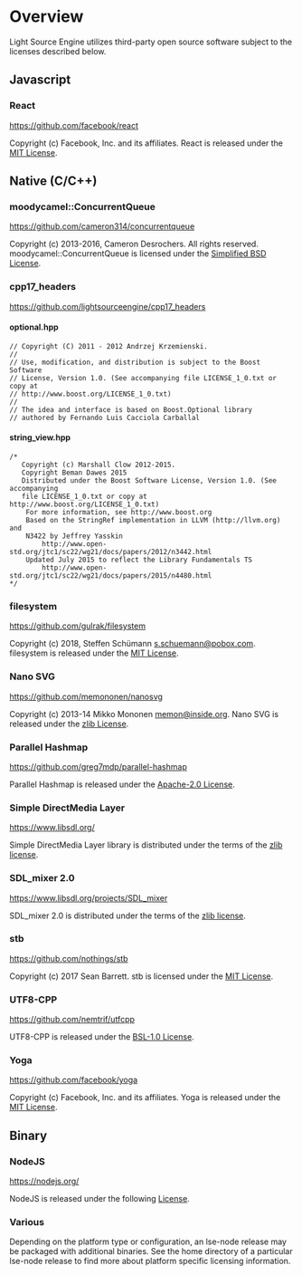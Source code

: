 # Overview

Light Source Engine utilizes third-party open source software subject to the licenses described below.

## Javascript

### React

https://github.com/facebook/react

Copyright (c) Facebook, Inc. and its affiliates. React is released under the [MIT License](https://github.com/facebook/react/blob/master/LICENSE).

## Native (C/C++)

### moodycamel::ConcurrentQueue

https://github.com/cameron314/concurrentqueue

Copyright (c) 2013-2016, Cameron Desrochers. All rights reserved. moodycamel::ConcurrentQueue is licensed under the [Simplified BSD License](https://opensource.org/licenses/BSD-2-Clause).

### cpp17_headers

https://github.com/lightsourceengine/cpp17_headers

#### optional.hpp

```
// Copyright (C) 2011 - 2012 Andrzej Krzemienski.
//
// Use, modification, and distribution is subject to the Boost Software
// License, Version 1.0. (See accompanying file LICENSE_1_0.txt or copy at
// http://www.boost.org/LICENSE_1_0.txt)
//
// The idea and interface is based on Boost.Optional library
// authored by Fernando Luis Cacciola Carballal
```

#### string_view.hpp

```
/*
   Copyright (c) Marshall Clow 2012-2015.
   Copyright Beman Dawes 2015
   Distributed under the Boost Software License, Version 1.0. (See accompanying
   file LICENSE_1_0.txt or copy at http://www.boost.org/LICENSE_1_0.txt)
    For more information, see http://www.boost.org
    Based on the StringRef implementation in LLVM (http://llvm.org) and
    N3422 by Jeffrey Yasskin
        http://www.open-std.org/jtc1/sc22/wg21/docs/papers/2012/n3442.html
    Updated July 2015 to reflect the Library Fundamentals TS
        http://www.open-std.org/jtc1/sc22/wg21/docs/papers/2015/n4480.html
*/
```

### filesystem

https://github.com/gulrak/filesystem

Copyright (c) 2018, Steffen Schümann <s.schuemann@pobox.com>. filesystem is released under the [MIT License](https://github.com/gulrak/filesystem/blob/master/LICENSE).

### Nano SVG

https://github.com/memononen/nanosvg

Copyright (c) 2013-14 Mikko Mononen memon@inside.org. Nano SVG is released under the [zlib License](https://github.com/memononen/nanosvg/blob/master/LICENSE.txt).

### Parallel Hashmap

https://github.com/greg7mdp/parallel-hashmap

Parallel Hashmap is released under the [Apache-2.0 License](https://github.com/greg7mdp/parallel-hashmap/blob/master/LICENSE).

### Simple DirectMedia Layer

https://www.libsdl.org/

Simple DirectMedia Layer library is distributed under the terms of the [zlib license](http://www.zlib.net/zlib_license.html).

### SDL_mixer 2.0

https://www.libsdl.org/projects/SDL_mixer

SDL_mixer 2.0 is distributed under the terms of the [zlib license](http://www.zlib.net/zlib_license.html).

### stb

https://github.com/nothings/stb

Copyright (c) 2017 Sean Barrett. stb is licensed under the [MIT License](https://opensource.org/licenses/MIT).

### UTF8-CPP

https://github.com/nemtrif/utfcpp

UTF8-CPP is released under the [BSL-1.0 License](https://github.com/nemtrif/utfcpp/blob/master/LICENSE).

### Yoga

https://github.com/facebook/yoga

Copyright (c) Facebook, Inc. and its affiliates. Yoga is released under the [MIT License](https://github.com/facebook/yoga/blob/master/LICENSE).

## Binary

### NodeJS

https://nodejs.org/

NodeJS is released under the following [License](https://github.com/nodejs/node/blob/master/LICENSE).

### Various

Depending on the platform type or configuration, an lse-node release may be packaged with additional binaries. See the home directory of a particular lse-node release to find more about platform specific licensing information. 
